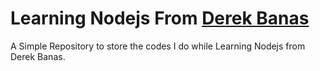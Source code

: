 # Learning Nodejs From [Derek Banas](https://www.youtube.com/channel/UCwRXb5dUK4cvsHbx-rGzSgw)  
  
A Simple Repository to store the codes I do while Learning Nodejs from Derek Banas.